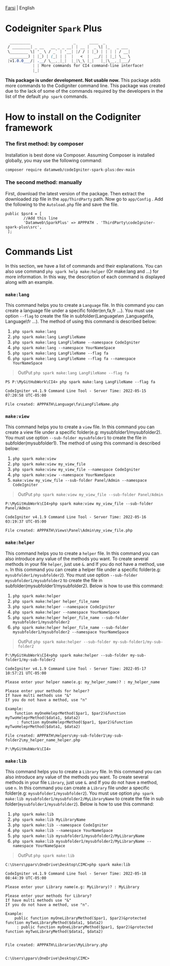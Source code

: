 [Farsi](./README.fa-IR.md) | English
# Codeigniter ``Spark`` Plus

```css
  _________                   _      ____  _
 / ________| _ __   __ _ _ __| | __ |  _ \| |_   _ ___ 
 \________ \| '_ \ / _` | '__| |/ / | |_) | | | | / __|
  ________) | |_) | (_| | |  |   <  |  __/| | |_| \__ \
 |v1.0.0___/| .__/ \__,_|_|  |_|\_\ |_|   |_|\__,_|___/
            | | More commands for CI4 command-line interface!
            |_|
```
__This package is under development. Not usable now.__
This package adds more commands to the Codigniter command line. This package was created due to the lack of some of the commands required by the developers in the list of the default ``php spark`` commands.

# How to install on the Codigniter framework

### The first method: by composer
Installation is best done via Composer. Assuming Composer is installed globally, you may use the following command:

``composer require datamweb/codeIgniter-spark-plus:dev-main``
### The second method: manually
First, download the latest version of the package. Then extract the downloaded zip file in the ``app/ThirdParty`` path. Now go to ``app/Config`` . Add the following to the ``Autoload.php`` file and save the file.

```
public $psr4 = [
        //Add this line
        'Datamweb\SparkPlus' => APPPATH . 'ThirdParty\codeIgniter-spark-plus\src',
 ];
 ```

# Commands List

In this section, we have a list of commands and their explanations. You can also use command `php spark help make:helper` (Or make:lang and ...) for more information. In this way, the description of each command is displayed along with an example.

### ``make:lang``

This command helps you to create a `Language` file. In this command you can create a language file under a specific folder(en,fa,fr ...). You must use option ``--flag`` to create the file in subfolder(Language\en ,Language\fa, Language\fr ...).
The method of using this command is described below:

1. ``php spark make:lang``
2. ``php spark make:lang LangFileName``
3. ``php spark make:lang LangFileName --namespace CodeIgniter``
4. ``php spark make:lang --namespace YourNameSpace``
5. ``php spark make:lang LangFileName --flag fa``
6. ``php spark make:lang LangFileName --flag fa --namespace YourNameSpace``


> OutPut ``php spark make:lang LangFileName --flag fa``

```
PS P:\MyGitHubWork\CI4> php spark make:lang LangFileName --flag fa

CodeIgniter v4.1.9 Command Line Tool - Server Time: 2022-05-15 07:20:58 UTC-05:00

File created: APPPATH\Language\fa\LangFileName.php

```

### ``make:view``

This command helps you to create a `view` file. In this command you can create a view file under a specific folder(e.g: mysubfolder1/mysubfolder2). You must use option ``--sub-folder mysubfolder1`` to create the file in subfolder(mysubfolder1).
The method of using this command is described below:

1. ``php spark make:view``
2. ``php spark make:view my_view_file``
3. ``php spark make:view my_view_file --namespace CodeIgniter``
4. ``php spark make:view --namespace YourNameSpace``
5. ``make:view my_view_file --sub-folder Panel/Admin --namespace CodeIgniter``


> OutPut ``php spark make:view my_view_file --sub-folder Panel/Admin``

```
P:\MyGitHubWork\CI4>php spark make:view my_view_file --sub-folder Panel/Admin

CodeIgniter v4.1.9 Command Line Tool - Server Time: 2022-05-16 03:19:37 UTC-05:00

File created: APPPATH\Views\Panel\Admin\my_view_file.php
```

### ``make:helper``

This command helps you to create a ``helper`` file. In this command you can also introduce any value of the methods you want. To create several methods in your file `helper`, just use `&`. and If you do not have a method, use  `n`. In this command you can create a helper file under a specific folder(e.g: `mysubfolder1/mysubfolder2`). You must use option ``--sub-folder mysubfolder1/mysubfolder2`` to create the file in subfolder(mysubfolder1/mysubfolder2).
Below is how to use this command:

1. ``php spark make:helper``
2. ``php spark make:helper helper_file_name``
3. ``php spark make:helper --namespace CodeIgniter``
4. ``php spark make:helper --namespace YourNameSpace``
5. ``php spark make:helper helper_file_name --sub-folder mysubfolder1/mysubfolder2``
6. ``php spark make:helper helper_file_name --sub-folder mysubfolder1/mysubfolder2 --namespace YourNameSpace``

> OutPut ``php spark make:helper --sub-folder my-sub-folder1/my-sub-folder2``

```
P:\MyGitHubWork\CI4>php spark make:helper --sub-folder my-sub-folder1/my-sub-folder2

CodeIgniter v4.1.9 Command Line Tool - Server Time: 2022-05-17 10:57:21 UTC-05:00

Please enter your helper name(e.g: my_helper_name)? : my_helper_name

Please enter your methods for helper?
If have multi methods use "&"
If you do not have a method, use "n"

Example:
    function myOneHeleprMethod($par1, $par2)&function myTwoHeleprMethod($data1, $data2)
     : function myOneHeleprMethod($par1, $par2)&function myTwoHeleprMethod($data1, $data2)                              

File created: APPPATH\Helpers\my-sub-folder1\my-sub-folder2\my_helper_name_helper.php

P:\MyGitHubWork\CI4>
```

### ``make:lib``

This command helps you to create a `Library` file. In this command you can also introduce any value of the methods you want. To create several methods in your file `Library`, just use `&`. and If you do not have a method, use  `n`. In this command you can create a `Library` file under a specific folder(e.g: `mysubfolder1/mysubfolder2`). You must use option `php spark make:lib mysubfolder1/mysubfolder2/MyLibraryName` to create the file in sub folder(`mysubfolder1/mysubfolder2`).
Below is how to use this command:

1. ``php spark make:lib``
2. ``php spark make:lib MyLibraryName``
3. ``php spark make:lib --namespace CodeIgniter``
4. ``php spark make:lib --namespace YourNameSpace``
5. ``php spark make:lib mysubfolder1/mysubfolder2/MyLibraryName``
6. ``php spark make:lib mysubfolder1/mysubfolder2/MyLibraryName --namespace YourNameSpace``

> OutPut ``php spark make:lib``

```
C:\Users\ppars\OneDrive\Desktop\CIMC>php spark make:lib

CodeIgniter v4.1.9 Command Line Tool - Server Time: 2022-05-18 08:44:39 UTC-05:00

Please enter your Library name(e.g: MyLibrary)? : MyLibrary

Please enter your methods for Library?
If have multi methods use "&"
If you do not have a method, use "n".

Example:
    public function myOneLibraryMethod($par1, $par2)&protected function myTwoLibraryMethod($data1, $data2)
     : public function myOneLibraryMethod($par1, $par2)&protected function myTwoLibraryMethod($data1, $data2)


File created: APPPATH\Libraries\MyLibrary.php


C:\Users\ppars\OneDrive\Desktop\CIMC>
```
